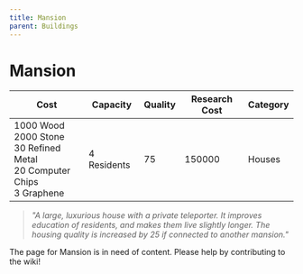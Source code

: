 ```yaml
---
title: Mansion
parent: Buildings
---
```

# Mansion

<table>
<thead>
	<tr>
	<th>Cost</th>
	<th>Capacity</th>
	<th>
		Quality
	</th>
	<th>Research Cost</th>
	<th>Category</th>
	</tr>
</thead>
<tbody>
	<tr>
	<td>
		1000 Wood<br>2000 Stone<br>30 Refined Metal<br>20 Computer Chips<br>3 Graphene
	</td>
	<td>
		4 Residents
	</td>
	<td>
		75
	</td>
	<td>
		150000
	</td>
	<td>
		Houses
	</td>
	</tr>
</tbody>
</table>

> *"A large, luxurious house with a private teleporter. It improves education of residents, and makes them live slightly longer. The housing quality is increased by 25 if connected to another mansion."*

The page for Mansion is in need of content. Please help by contributing to the wiki!
